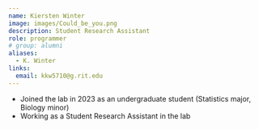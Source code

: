 ```yaml
---
name: Kiersten Winter
image: images/Could_be_you.png
description: Student Research Assistant
role: programmer
# group: alumni
aliases:
  - K. Winter
links:
  email: kkw5710@g.rit.edu
---
```


- Joined the lab in 2023 as an undergraduate student (Statistics major, Biology minor)
- Working as a Student Research Assistant in the lab